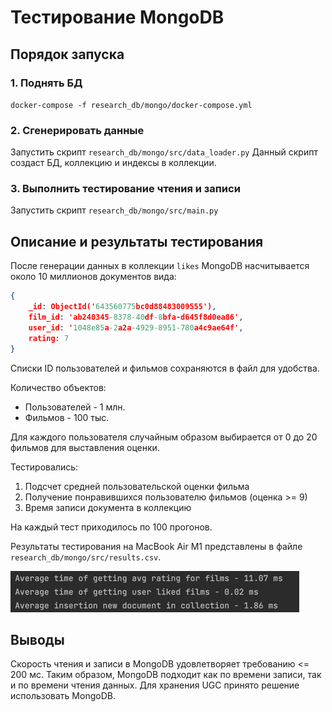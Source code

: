 # Тестирование MongoDB

## Порядок запуска

### 1. Поднять БД

`docker-compose -f research_db/mongo/docker-compose.yml`

### 2. Сгенерировать данные

Запустить скрипт `research_db/mongo/src/data_loader.py`
Данный скрипт создаст БД, коллекцию и индексы в коллекции.

### 3. Выполнить тестирование чтения и записи

Запустить скрипт `research_db/mongo/src/main.py`

## Описание и результаты тестирования

После генерации данных в коллекции `likes` MongoDB насчитывается около
10 миллионов документов вида:
```json lines
{
    _id: ObjectId('643560775bc0d88483009555'),
    film_id: 'ab240345-8378-40df-8bfa-d645f8d0ea86',
    user_id: '1048e85a-2a2a-4929-8951-780a4c9ae64f',
    rating: 7
}
```
Списки ID пользователей и фильмов сохраняются в файл для удобства.

Количество объектов: 
- Пользователей - 1 млн. 
- Фильмов - 100 тыс.

Для каждого пользователя случайным образом выбирается от 0 до 20 фильмов для выставления оценки.

Тестировались:
1. Подсчет средней пользовательской оценки фильма
2. Получение понравившихся пользователю фильмов (оценка >= 9)
3. Время записи документа в коллекцию

На каждый тест приходилось по 100 прогонов.

Результаты тестирования на MacBook Air M1 представлены
в файле `research_db/mongo/src/results.csv`.

![img.png](img.png)

## Выводы

Скорость чтения и записи в MongoDB удовлетворяет требованию <= 200 мс.
Таким образом, MongoDB подходит как по времени записи, так и по времени чтения данных.
Для хранения UGC принято решение использовать MongoDB.